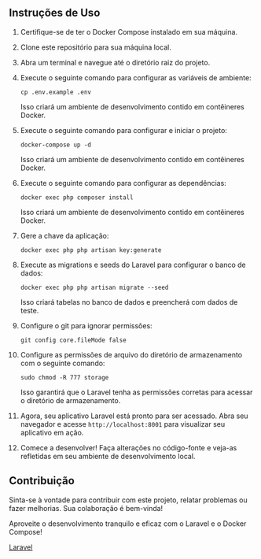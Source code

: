 ## Instruções de Uso

1. Certifique-se de ter o Docker Compose instalado em sua máquina.

2. Clone este repositório para sua máquina local.

3. Abra um terminal e navegue até o diretório raiz do projeto.

4. Execute o seguinte comando para configurar as variáveis de ambiente:

    ````
    cp .env.example .env
    ````
    Isso criará um ambiente de desenvolvimento contido em contêineres Docker.

4. Execute o seguinte comando para configurar e iniciar o projeto:

    ````
    docker-compose up -d
    ````
    Isso criará um ambiente de desenvolvimento contido em contêineres Docker.

4. Execute o seguinte comando para configurar as dependências:

    ````
    docker exec php composer install
    ````
    Isso criará um ambiente de desenvolvimento contido em contêineres Docker.

5. Gere a chave da aplicação:

    ````
    docker exec php php artisan key:generate
    ````
5. Execute as migrations e seeds do Laravel para configurar o banco de dados:

    ````
    docker exec php php artisan migrate --seed
    ````

    Isso criará tabelas no banco de dados e preencherá com dados de teste.

5. Configure o git para ignorar permissões:

    ````
    git config core.fileMode false
    ````


6. Configure as permissões de arquivo do diretório de armazenamento com o seguinte comando:
    ````
    sudo chmod -R 777 storage
    ````

    Isso garantirá que o Laravel tenha as permissões corretas para acessar o diretório de armazenamento.

7. Agora, seu aplicativo Laravel está pronto para ser acessado. Abra seu navegador e acesse `http://localhost:8001` para visualizar seu aplicativo em ação.

8. Comece a desenvolver! Faça alterações no código-fonte e veja-as refletidas em seu ambiente de desenvolvimento local.

## Contribuição

Sinta-se à vontade para contribuir com este projeto, relatar problemas ou fazer melhorias. Sua colaboração é bem-vinda!

Aproveite o desenvolvimento tranquilo e eficaz com o Laravel e o Docker Compose!

[Laravel](https://laravel.com/docs)
